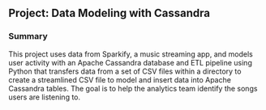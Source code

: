 ## Project: Data Modeling with Cassandra

### Summary

This project uses data from Sparkify, a music streaming app, and models user activity with an Apache Cassandra database and ETL pipeline using Python that transfers data from a set of CSV files within a directory to create a streamlined CSV file to model and insert data into Apache Cassandra tables. The goal is to help the analytics team identify the songs users are listening to.